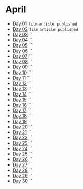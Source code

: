# April

- [Day 01](04-01-2016.md) `film` `article published`
- [Day 02](04-02-2016.md) `film` `article published`
- [Day 03](04-03-2016.md) ``
- [Day 04](04-04-2016.md) ``
- [Day 05](04-05-2016.md) ``
- [Day 06](04-06-2016.md) ``
- [Day 07](04-07-2016.md) ``
- [Day 08](04-08-2016.md) ``
- [Day 09](04-09-2016.md) ``
- [Day 10](04-10-2016.md) ``
- [Day 11](04-11-2016.md) ``
- [Day 12](04-12-2016.md) ``
- [Day 13](04-13-2016.md) ``
- [Day 14](04-14-2016.md) ``
- [Day 15](04-15-2016.md) ``
- [Day 16](04-16-2016.md) ``
- [Day 17](04-17-2016.md) ``
- [Day 18](04-18-2016.md) ``
- [Day 19](04-19-2016.md) ``
- [Day 20](04-20-2016.md) ``
- [Day 21](04-21-2016.md) ``
- [Day 22](04-22-2016.md) ``
- [Day 23](04-23-2016.md) ``
- [Day 24](04-24-2016.md) ``
- [Day 25](04-25-2016.md) ``
- [Day 26](04-26-2016.md) ``
- [Day 27](04-27-2016.md) ``
- [Day 28](04-28-2016.md) ``
- [Day 29](04-29-2016.md) ``
- [Day 30](04-30-2016.md) ``
